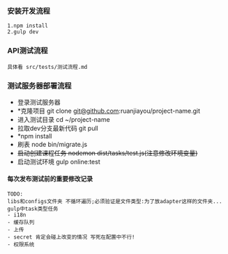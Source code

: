 ### 安装开发流程
```
1.npm install
2.gulp dev
```
### API测试流程
```
具体看 src/tests/测试流程.md
```
### 测试服务器部署流程
- 登录测试服务器 
- *克隆项目 git clone git@github.com:ruanjiayou/project-name.git
- 进入测试目录 cd ~/project-name
- 拉取dev分支最新代码 git pull
- *npm install
- 刷表 node bin/migrate.js
- ~~启动创建课程任务 nodemon dist/tasks/test.js(注意修改环境变量)~~
- 启动测试环境 gulp online:test
#### 每次发布测试前的重要修改记录
```
TODO:
libs和configs文件夹 不循环遍历;必须验证是文件类型:为了放adapter这样的文件夹...
gulp中task类型任务
- i18n
- 缓存队列
- 上传
- secret 肯定会碰上改变的情况 写死在配置中不行!
- 权限系统
```